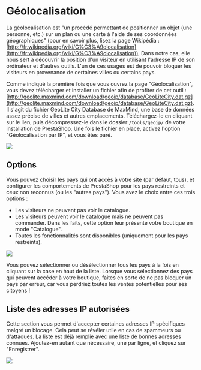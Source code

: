 # Géolocalisation

La géolocalisation est "un procédé permettant de positionner un objet (une personne, etc.) sur un plan ou une carte à l'aide de ses coordonnées géographiques" (pour en savoir plus, lisez la page Wikipédia : [http://fr.wikipedia.org/wiki/G%C3%A9olocalisation](http://fr.wikipedia.org/wiki/G%C3%A9olocalisation)). Dans notre cas, elle nous sert à découvrir la position d'un visiteur en utilisant l'adresse IP de son ordinateur et d'autres outils. L'un de ces usages est de pouvoir bloquer les visiteurs en provenance de certaines villes ou certains pays.

Comme indiqué la première fois que vous ouvrez la page "Géolocalisation", vous devez télécharger et installer un fichier afin de profiter de cet outil : [http://geolite.maxmind.com/download/geoip/database/GeoLiteCity.dat.gz](http://geolite.maxmind.com/download/geoip/database/GeoLiteCity.dat.gz). Il s'agit du fichier GeoLite City Database de MaxMind, une base de données assez précise de villes et autres emplacements. Téléchargez-le en cliquant sur le lien, puis décompressez-le dans le dossier `/tools/geoip/` de votre installation de PrestaShop. Une fois le fichier en place, activez l'option "Géolocalisation par IP", et vous êtes paré.

![](../../../../.gitbook/assets/64225455.png)

## Options <a href="#geolocalisation-options" id="geolocalisation-options"></a>

Vous pouvez choisir les pays qui ont accès à votre site (par défaut, tous), et configurer les comportements de PrestaShop pour les pays restreints et ceux non reconnus (ou les "autres pays"). Vous avez le choix entre ces trois options :

* Les visiteurs ne peuvent pas voir le catalogue.
* Les visiteurs peuvent voir le catalogue mais ne peuvent pas commander. Dans les faits, cette option leur présente votre boutique en mode "Catalogue".
* Toutes les fonctionnalités sont disponibles (uniquement pour les pays restreints).

![](../../../../.gitbook/assets/64225456.png)

Vous pouvez sélectionner ou désélectionner tous les pays à la fois en cliquant sur la case en haut de la liste. Lorsque vous sélectionnez des pays qui peuvent accéder à votre boutique, faites en sorte de ne pas bloquer un pays par erreur, car vous perdriez toutes les ventes potentielles pour ses citoyens !

## Liste des adresses IP autorisées <a href="#geolocalisation-listedesadressesipautorisees" id="geolocalisation-listedesadressesipautorisees"></a>

Cette section vous permet d'accepter certaines adresses IP spécifiques malgré un blocage. Cela peut se révéler utile en cas de spammeurs ou d'attaques. La liste est déjà remplie avec une liste de bonnes adresses connues. Ajoutez-en autant que nécessaire, une par ligne, et cliquez sur "Enregistrer".

![](../../../../.gitbook/assets/64225457.png)
